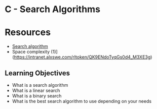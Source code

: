 # C - Search Algorithms

# Resources

* [Search algorithm](https://intranet.alxswe.com/rltoken/ap2kuRv8qrUMyQ0-MY3EXw)
* Space complexity (1)](https://intranet.alxswe.com/rltoken/QK9ENdoTyqGs0d4_M3XE3g)

## Learning Objectives
* What is a search algorithm
* What is a linear search
* What is a binary search
* What is the best search algorithm to use depending on your needs
